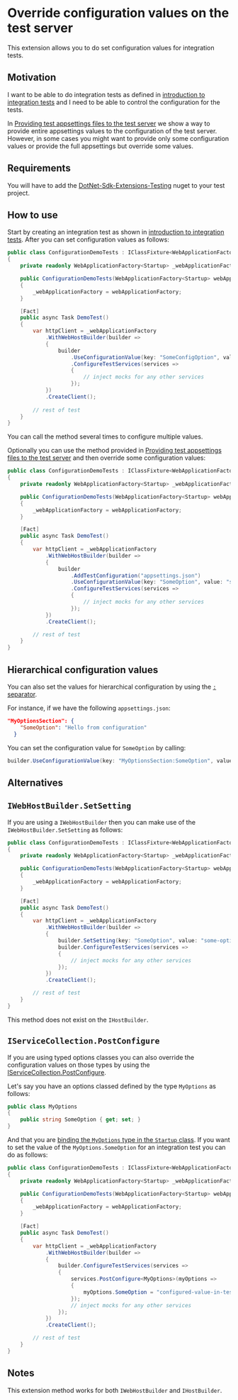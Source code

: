 ﻿# Override configuration values on the test server

This extension allows you to do set configuration values for integration tests.

## Motivation

I want to be able to do integration tests as defined in [introduction to integration tests](https://docs.microsoft.com/en-us/aspnet/core/test/integration-tests?#introduction-to-integration-tests) and I need to be able to control the configuration for the tests.

In [Providing test appsettings files to the test server](./configuring-webhost.md) we show a way to provide entire appsettings values to the configuration of the test server. However, in some cases you might want to provide only some configuration values or provide the full appsettings but override some values.

## Requirements

You will have to add the [DotNet-Sdk-Extensions-Testing](https://www.nuget.org/packages/DotNet-Sdk-Extensions-Testing) nuget to your test project.

## How to use

Start by creating an integration test as shown in [introduction to integration tests](https://docs.microsoft.com/en-us/aspnet/core/test/integration-tests?#introduction-to-integration-tests). After you can set configuration values as follows:

```csharp
public class ConfigurationDemoTests : IClassFixture<WebApplicationFactory<Startup>>
{
    private readonly WebApplicationFactory<Startup> _webApplicationFactory;

    public ConfigurationDemoTests(WebApplicationFactory<Startup> webApplicationFactory)
    {
        _webApplicationFactory = webApplicationFactory;
    }

    [Fact]
    public async Task DemoTest()
    {
        var httpClient = _webApplicationFactory
            .WithWebHostBuilder(builder =>
            {
                builder
                    .UseConfigurationValue(key: "SomeConfigOption", value: "some-option-value")
                    .ConfigureTestServices(services =>
                    {
                        // inject mocks for any other services
                    });
            })
            .CreateClient();
        
        // rest of test
    }
}
```

You can call the method several times to configure multiple values.

Optionally you can use the method provided in [Providing test appsettings files to the test server](./configuring-webhost.md) and then override some configuration values:

```csharp
public class ConfigurationDemoTests : IClassFixture<WebApplicationFactory<Startup>>
{
    private readonly WebApplicationFactory<Startup> _webApplicationFactory;

    public ConfigurationDemoTests(WebApplicationFactory<Startup> webApplicationFactory)
    {
        _webApplicationFactory = webApplicationFactory;
    }

    [Fact]
    public async Task DemoTest()
    {
        var httpClient = _webApplicationFactory
            .WithWebHostBuilder(builder =>
            {
                builder
                    .AddTestConfiguration("appsettings.json")
                    .UseConfigurationValue(key: "SomeOption", value: "some-option-value")
                    .ConfigureTestServices(services =>
                    {
                        // inject mocks for any other services
                    });
            })
            .CreateClient();

        // rest of test
    }
}
```

## Hierarchical configuration values

You can also set the values for hierarchical configuration by using the [`:` separator](https://docs.microsoft.com/en-us/aspnet/core/fundamentals/configuration/?view=aspnetcore-5.0#configuration-keys-and-values).

For instance, if we have the following `appsettings.json`:

```json
"MyOptionsSection": {
    "SomeOption": "Hello from configuration"
  }
```

You can set the configuration value for `SomeOption` by calling:

```csharp
builder.UseConfigurationValue(key: "MyOptionsSection:SomeOption", value: "some-option-value")
```

## Alternatives

## `IWebHostBuilder.SetSetting`

If you are using a `IWebHostBuilder` then you can make use of the `IWebHostBuilder.SetSetting` as follows:

```csharp
public class ConfigurationDemoTests : IClassFixture<WebApplicationFactory<Startup>>
{
    private readonly WebApplicationFactory<Startup> _webApplicationFactory;

    public ConfigurationDemoTests(WebApplicationFactory<Startup> webApplicationFactory)
    {
        _webApplicationFactory = webApplicationFactory;
    }

    [Fact]
    public async Task DemoTest()
    {
        var httpClient = _webApplicationFactory
            .WithWebHostBuilder(builder =>
            {
                builder.SetSetting(key: "SomeOption", value: "some-option-value")
                builder.ConfigureTestServices(services =>
                {
                    // inject mocks for any other services
                });
            })
            .CreateClient();

        // rest of test
    }
}
```

This method does not exist on the `IHostBuilder`.

## `IServiceCollection.PostConfigure`

If you are using typed options classes you can also override the configuration values on those types by using the [IServiceCollection.PostConfigure](https://docs.microsoft.com/en-us/aspnet/core/fundamentals/configuration/options?#options-post-configuration).

Let's say you have an options classed defined by the type `MyOptions` as follows:

```csharp
public class MyOptions
{
    public string SomeOption { get; set; }
}
```

And that you are [binding the `MyOptions` type in the `Startup` class](https://docs.microsoft.com/en-us/dotnet/core/extensions/options). If you want to set the value of the `MyOptions.SomeOption` for an integration test you can do as follows:


```csharp
public class ConfigurationDemoTests : IClassFixture<WebApplicationFactory<Startup>>
{
    private readonly WebApplicationFactory<Startup> _webApplicationFactory;

    public ConfigurationDemoTests(WebApplicationFactory<Startup> webApplicationFactory)
    {
        _webApplicationFactory = webApplicationFactory;
    }

    [Fact]
    public async Task DemoTest()
    {
        var httpClient = _webApplicationFactory
            .WithWebHostBuilder(builder =>
            {
                builder.ConfigureTestServices(services =>
                {
                    services.PostConfigure<MyOptions>(myOptions =>
                    {
                        myOptions.SomeOption = "configured-value-in-test";
                    });
                    // inject mocks for any other services
                });
            })
            .CreateClient();

        // rest of test
    }
}
```

## Notes

This extension method works for both `IWebHostBuilder` and `IHostBuilder`.
